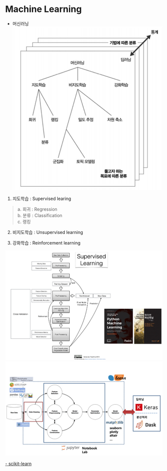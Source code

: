 # Machine Learning

- 머신러닝
![](img/ml_map.png)

1. 지도학습 : Supervised learing<br>
>a. 회귀 : Regression<br>
>b.  분류 : Classification <br>
>c.  랭킹<br>

2. 비지도학습 : Unsupervised learning<br>

3. 강화학습 : Reinforcement learning<br>

![](img/ml_flow.png)
![](img/ml_lib.png)



[ - scikit-learn](sklearn.md)<br>